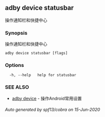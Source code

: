 ## adby device statusbar

操作通知栏和快捷中心

### Synopsis

操作通知栏和快捷中心

```
adby device statusbar [flags]
```

### Options

```
  -h, --help   help for statusbar
```

### SEE ALSO

* [adby device](adby_device.md)	 - 操作Android常用设置

###### Auto generated by spf13/cobra on 15-Jun-2020
